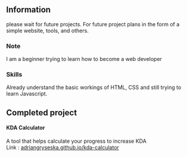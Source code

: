## Information
please wait for future projects. For future project plans in the form of a simple website, tools, and others.  

### Note
I am a beginner trying to learn how to become a web developer  

### Skills
Already understand the basic workings of HTML, CSS and still trying to learn Javascript. 

## Completed project 
#### KDA Calculator
A tool that helps calculate your progress to increase KDA <br>
Link : <a link href="https://adriangryseska.github.io/kda-calculator">adriangryseska.github.io/kda-calculator</a>
